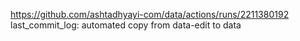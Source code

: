https://github.com/ashtadhyayi-com/data/actions/runs/2211380192
last_commit_log: automated copy from data-edit to data